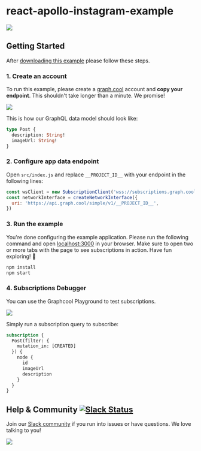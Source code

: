 # react-apollo-instagram-example
![](http://i.imgur.com/CH44AZF.png)


## Getting Started

After [downloading this example](https://github.com/graphcool-examples/react-apollo-instagram-subscriptions-example/archive/master.zip) please follow these steps.

### 1. Create an account

To run this example, please create a [graph.cool](http://graph.cool) account and **copy your endpoint**. This shouldn't take longer than a minute. We promise!

![](http://i.imgur.com/ytXDR4B.gif)

This is how our GraphQL data model should look like:

```graphql
type Post {
  description: String!
  imageUrl: String!
}
```

### 2. Configure app data endpoint

Open `src/index.js` and replace `__PROJECT_ID__` with your endpoint in the following lines:

```js
const wsClient = new SubscriptionClient('wss://subscriptions.graph.cool/v1/__PROJECT_ID__')
const networkInterface = createNetworkInterface({
  uri: 'https://api.graph.cool/simple/v1/__PROJECT_ID__',
})
```

### 3. Run the example

You're done configuring the example application. Please run the following command and open [localhost:3000](http://localhost:3000) in your browser. Make sure to open two or more tabs with the page to see subscriptions in action. Have fun exploring! 🎉

```sh
npm install
npm start
```

### 4. Subscriptions Debugger

You can use the Graphcool Playground to test subscriptions.

![](http://graphcool-random.s3.amazonaws.com/images/subscriptions.gif)

Simply run a subscription query to subscribe:

```graphql
subscription {
  Post(filter: {
    mutation_in: [CREATED]
  }) {
    node {
      id
      imageUrl
      description
    }
  }
}
```

## Help & Community [![Slack Status](https://slack.graph.cool/badge.svg)](https://slack.graph.cool)

Join our [Slack community](http://slack.graph.cool/) if you run into issues or have questions. We love talking to you!

![](http://i.imgur.com/5RHR6Ku.png)
